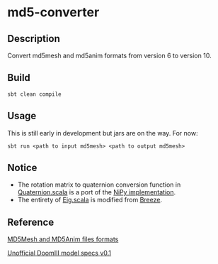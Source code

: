 # md5-converter

## Description

Convert md5mesh and md5anim formats from version 6 to version 10.

## Build

`sbt clean compile`

## Usage

This is still early in development but jars are on the way. For now:

`sbt run <path to input md5mesh> <path to output md5mesh>`

## Notice

 - The rotation matrix to quaternion conversion function in [Quaternion.scala](src/main/scala/com/mjsonofharry/md5model/math/Quaternion.scala) is a port of the [NiPy implementation](https://github.com/nipy/nibabel/blob/master/nibabel/quaternions.py).
 - The entirety of [Eig.scala](src/main/scala/com/mjsonofharry/md5model/math/Eig.scala) is modified from [Breeze](https://github.com/scalanlp/breeze/blob/master/math/src/main/scala/breeze/linalg/functions/eig.scala).

## Reference

[MD5Mesh and MD5Anim files formats](http://tfc.duke.free.fr/coding/md5-specs-en.html)

[Unofficial DoomIII model specs v0.1](https://www.doomworld.com/forum/topic/57897-alpha-shotgun-mod/?page=4&tab=comments#comment-1581404)